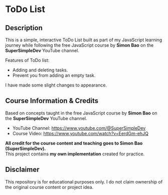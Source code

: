 # ToDo List

## Description  

This is a simple, interactive ToDo List built as part of my JavaScript learning journey while following the free JavaScript course by **Simon Bao** on the **SuperSimpleDev** YouTube channel.  

Features of ToDo list:  
- Adding and deleting tasks.
- Prevent you from adding an empty task.

I have made some slight changes to appearance.

## Course Information & Credits  

Based on concepts taught in the free JavaScript course by **Simon Bao** on the **SuperSimpleDev** YouTube channel.  

- YouTube Channel: https://www.youtube.com/@SuperSimpleDev  
- Course Video: https://www.youtube.com/watch?v=EerdGm-ehJQ  

**All credit for the course content and teaching goes to Simon Bao (SuperSimpleDev).**  
This project contains **my own implementation** created for practice.  

## Disclaimer  

This repository is for educational purposes only. I do not claim ownership of the original course content or project idea.  
